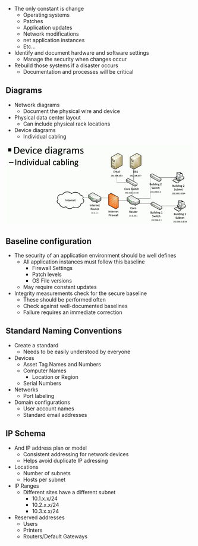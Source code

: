 - The only constant is change
	- Operating systems
	- Patches
	- Application updates
	- Network modifications
	- net application instances
	- Etc...
- Identify and document hardware and software settings
	- Manage the security when changes occur
- Rebuild those systems if a disaster occurs
	- Documentation and processes will be critical

## Diagrams
- Network diagrams
	- Document the physical wire and device
- Physical data center layout
	- Can include physical rack locations
- Device diagrams
	- Individual cabling

![](Images/Pasted%20image%2020240320204337.png)

## Baseline configuration
- The security of an application environment should be well defines
	- All application instances must follow this baseline
		- Firewall Settings
		- Patch levels
		- OS File versions
	- May require constant updates
- Integrity measurements check for the secure baseline
	- These should be performed often
	- Check against well-documented baselines
	- Failure requires an immediate correction

## Standard Naming Conventions
- Create a standard
	- Needs to be easily understood by everyone
- Devices
	- Asset Tag Names and Numbers
	- Computer Names
		- Location or Region
	- Serial Numbers
- Networks
	- Port labeling
- Domain configurations
	- User account names
	- Standard email addresses

## IP Schema
- And IP address plan or model
	- Consistent addressing for network devices
	- Helps avoid duplicate IP adressing
- Locations
	- Number of subnets
	- Hosts per subnet
- IP Ranges
	- Different sites have a different subnet
		- 10.1.x.x/24
		- 10.2.x.x/24
		- 10.3.x.x/24
- Reserved addresses
	- Users
	- Printers
	- Routers/Default Gateways

